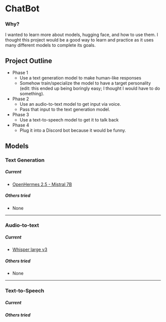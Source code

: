 # ChatBot
### Why?
I wanted to learn more about models, hugging face, and how to use them. I thought this project would be a good way to learn and practice as it uses many different models to complete its goals.

## Project Outline
 - Phase 1
    - Use a text generation model to make human-like responses
    - Somehow train/specialize the model to have a target personality (edit: this ended up being boringly easy; I thought I would have to do something).
 - Phase 2
    - Use an audio-to-text model to get input via voice.
    - Pass that input to the text generation model.
 - Phase 3
    - Use a text-to-speech model to get it to talk back
 - Phase 4
    - Plug it into a Discord bot because it would be funny. 

## Models
### Text Generation
##### Current
 - [OpenHermes 2.5 - Mistral 7B](https://huggingface.co/teknium/OpenHermes-2.5-Mistral-7B)

##### Others tried
 - None

-------
### Audio-to-text
##### Current
 - [Whisper large v3](https://huggingface.co/Systran/faster-whisper-large-v3)

##### Others tried
 - None

-------
### Text-to-Speech
##### Current

##### Others tried

